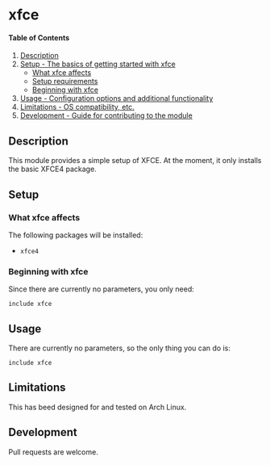 # xfce

#### Table of Contents

1. [Description](#description)
2. [Setup - The basics of getting started with xfce](#setup)
    * [What xfce affects](#what-xfce-affects)
    * [Setup requirements](#setup-requirements)
    * [Beginning with xfce](#beginning-with-xfce)
3. [Usage - Configuration options and additional functionality](#usage)
4. [Limitations - OS compatibility, etc.](#limitations)
5. [Development - Guide for contributing to the module](#development)

## Description

This module provides a simple setup of XFCE. At the moment, it only installs the basic XFCE4 package.

## Setup

### What xfce affects

The following packages will be installed:
* `xfce4`

### Beginning with xfce

Since there are currently no parameters, you only need:

```puppet
include xfce
```

## Usage

There are currently no parameters, so the only thing you can do is:

```puppet
include xfce
```

## Limitations

This has beed designed for and tested on Arch Linux.

## Development

Pull requests are welcome.